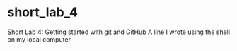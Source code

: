 # short_lab_4
Short Lab 4: Getting started with git and GitHub 
A line I wrote using the shell on my local computer
